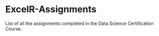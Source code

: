 # ExcelR-Assignments

List of all the assignments completed in the Data Science Certification Course.
